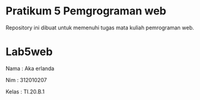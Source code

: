# Pratikum 5 Pemgrograman web

Repository ini dibuat untuk memenuhi tugas mata kuliah pemrograman web.

# Lab5web

Nama    : Aka erlanda

Nim     : 312010207

Kelas   : TI.20.B.1 
